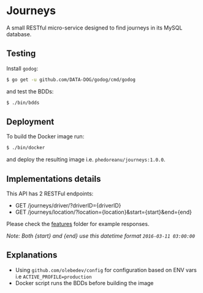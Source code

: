 # Journeys
A small RESTful micro-service designed to find journeys in its MySQL database.

## Testing
Install `godog`: 
```bash
$ go get -u github.com/DATA-DOG/godog/cmd/godog 
```
and test the BDDs:
```bash
$ ./bin/bdds
```

## Deployment
To build the Docker image run: 
```bash
$ ./bin/docker
```
and deploy the resulting image i.e. `phedoreanu/journeys:1.0.0`.

## Implementations details
This API has 2 RESTFul endpoints:
 * GET /journeys/driver/?driverID={driverID}
 * GET /journeys/location/?location={location}&start={start}&end={end}
 
Please check the [features](https://github.com/phedoreanu/journeys/tree/master/features) folder for example responses. 

_Note: Both {start} and {end} use this datetime format `2016-03-11 03:00:00`_

## Explanations
 * Using `github.com/olebedev/config` for configuration based on ENV vars i.e `ACTIVE_PROFILE=production`
 * Docker script runs the BDDs before building the image
 
